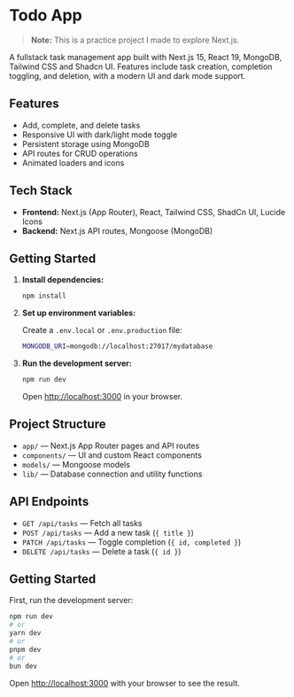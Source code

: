 # Todo App

> **Note:** This is a practice project I made to explore Next.js.

A fullstack task management app built with Next.js 15, React 19, MongoDB, Tailwind CSS and Shadcn UI. Features include task creation, completion toggling, and deletion, with a modern UI and dark mode support.

## Features

- Add, complete, and delete tasks
- Responsive UI with dark/light mode toggle
- Persistent storage using MongoDB
- API routes for CRUD operations
- Animated loaders and icons

## Tech Stack

- **Frontend:** Next.js (App Router), React, Tailwind CSS, ShadCn UI, Lucide Icons
- **Backend:** Next.js API routes, Mongoose (MongoDB)

## Getting Started

1. **Install dependencies:**

   ```bash
   npm install
   ```

2. **Set up environment variables:**

   Create a `.env.local` or `.env.production` file:

   ```bash
   MONGODB_URI=mongodb://localhost:27017/mydatabase
   ```

3. **Run the development server:**
   ```bash
   npm run dev
   ```
   Open [http://localhost:3000](http://localhost:3000) in your browser.

## Project Structure

- `app/` — Next.js App Router pages and API routes
- `components/` — UI and custom React components
- `models/` — Mongoose models
- `lib/` — Database connection and utility functions

## API Endpoints

- `GET /api/tasks` — Fetch all tasks
- `POST /api/tasks` — Add a new task (`{ title }`)
- `PATCH /api/tasks` — Toggle completion (`{ id, completed }`)
- `DELETE /api/tasks` — Delete a task (`{ id }`)

## Getting Started

First, run the development server:

```bash
npm run dev
# or
yarn dev
# or
pnpm dev
# or
bun dev
```

Open [http://localhost:3000](http://localhost:3000) with your browser to see the result.
